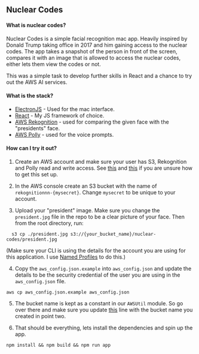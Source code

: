 ## Nuclear Codes

#### What is nuclear codes?

Nuclear Codes is a simple facial recognition mac app. Heavily inspired
by Donald Trump taking office in 2017 and him gaining access to the nuclear codes.
The app takes a snapshot of the person in front of the screen,
compares it with an image that is allowed to access the nuclear codes, either lets them view the codes or not.

This was a simple task to develop further skills in React and a chance to try out the AWS AI services.

#### What is the stack?

- [ElectronJS](http://electron.atom.io/) - Used for the mac interface.
- [React](https://facebook.github.io/react/) - My JS framework of choice.
- [AWS Rekognition](https://aws.amazon.com/de/rekognition/) - used for comparing the given face with the "presidents" face.
- [AWS Polly](https://aws.amazon.com/polly/) - used for the voice prompts.

#### How can I try it out?

1. Create an AWS account and make sure your user has S3, Rekognition and Polly read and write access. See [this](https://aws.amazon.com/account/) and [this](http://docs.aws.amazon.com/IAM/latest/UserGuide/access_permissions.html) if you are unsure how to get this set up.

2. In the AWS console create an S3 bucket with the name of `rekognitionnn-{mysecret}`. Change `mysecret` to be unique to your account.

3. Upload your "president" image. Make sure you change the `president.jpg` file in the repo to be a clear picture of your face.
Then from the root directory, run:
  ```
    s3 cp ./president.jpg s3://{your_bucket_name}/nuclear-codes/president.jpg
  ```
  (Make sure your CLI is using the details for the account you are using for this application. I use [Named Profiles](http://docs.aws.amazon.com/cli/latest/userguide/cli-chap-getting-started.html#cli-multiple-profiles) to do this.)

4. Copy the `aws_config.json.example` into `aws_config.json` and update the details to be the security credential of the user you are using in the `aws_config.json` file.

```
aws cp aws_config.json.example aws_config.json
```

5. The bucket name is kept as a constant in our `AWSUtil` module. So go over there and make sure you update [this](https://github.com/simonfl3tcher/nuclear-codes/blob/master/src/utils/awsUtil.js#L8) line with the bucket name you created in point two.

6. That should be everything, lets install the dependencies and spin up the app.
```
npm install && npm build && npm run app
```
